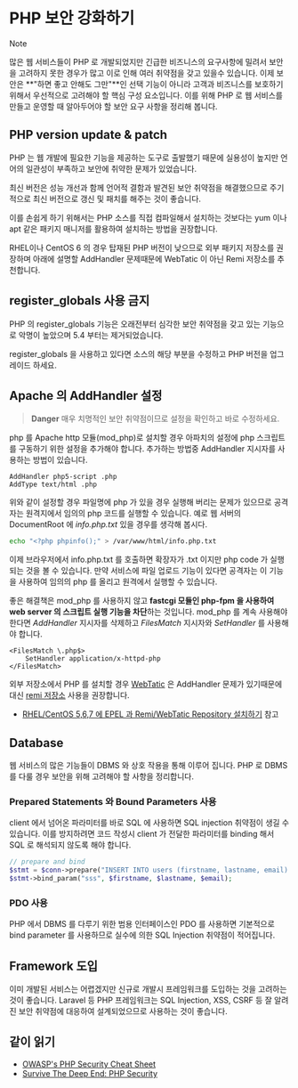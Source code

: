 # PHP 보안 강화하기

<!-- toc -->

> [!NOTE]  
> 많은 웹 서비스들이 PHP 로 개발되었지만 긴급한 비즈니스의 요구사항에 밀려서 보안을 고려하지 못한 경우가 많고 이로 인해 여러 취약점을 갖고 있을수 있습니다.
> 이제 보안은 **"하면 좋고 안해도 그만"**인 선택 기능이 아니라 고객과 비즈니스를 보호하기 위해서 우선적으로 고려해야 할 핵심 구성 요소입니다.
> 이를 위해 PHP 로 웹 서비스를 만들고 운영할 때 알아두어야 할 보안 요구 사항을 정리해 봅니다.


## PHP version update & patch

PHP 는 웹 개발에 필요한 기능을 제공하는 도구로 출발했기 때문에 실용성이 높지만 언어의 일관성이 부족하고 보안에 취약한 문제가 있었습니다.

최신 버전은 성능 개선과 함께 언어적 결함과 발견된 보안 취약점을 해결했으므로 주기적으로 최신 버전으로 갱신 및 패치를 해주는 것이 좋습니다.

이를 손쉽게 하기 위해서는 PHP 소스를 직접 컴파일해서 설치하는 것보다는 yum 이나 apt 같은 패키지 매니저를 활용하여 설치하는 방법을 권장합니다.

RHEL이나 CentOS 6 의 경우 탑재된 PHP 버전이 낮으므로 외부 패키지 저장소를 권장하며 아래에 설명할 AddHandler 문제때문에 WebTatic 이 아닌 Remi 저장소를 추천합니다.

## register_globals 사용 금지

PHP 의 register_globals 기능은 오래전부터 심각한 보안 취약점을 갖고 있는 기능으로 악명이 높았으며 5.4 부터는 제거되었습니다.

register_globals 을 사용하고 있다면 소스의 해당 부분을 수정하고 PHP 버전을 업그레이드 하세요.


## Apache 의 AddHandler 설정

> **Danger**  매우 치명적인 보안 취약점이므로 설정을 확인하고 바로 수정하세요.
>

php 를 Apache http 모듈(mod_php)로 설치할 경우 아파치의 설정에 php 스크립트를 구동하기 위한 설정을 추가해야 합니다.
추가하는 방법중 AddHandler 지시자를 사용하는 방법이 있습니다.

```
AddHandler php5-script .php
AddType text/html .php
```

위와 같이 설정할 경우 파일명에 php 가 있을 경우 실행해 버리는 문제가 있으므로 공격자는 원격지에서 임의의 php 코드를 실행할 수 있습니다.
예로 웹 서버의 DocumentRoot 에 *info.php.txt* 있을 경우를 생각해 봅시다.

```sh
echo "<?php phpinfo();" > /var/www/html/info.php.txt
```

이제 브라우저에서 info.php.txt 를 호출하면 확장자가 .txt 이지만 php code 가 실행되는 것을 볼 수 있습니다.
만약 서비스에 파일 업로드 기능이 있다면 공격자는 이 기능을 사용하여 임의의 php 를 올리고 원격에서 실행할 수 있습니다.

좋은 해결책은 mod_php 를 사용하지 않고 **fastcgi 모듈인 php-fpm 을 사용하여 web server 의 스크립트 실행 기능을 차단**하는 것입니다.
mod_php 를 계속 사용해야 한다면 *AddHandler* 지시자를 삭제하고 *FilesMatch* 지시자와 *SetHandler* 를 사용해야 합니다.

```
<FilesMatch \.php$>
    SetHandler application/x-httpd-php
</FilesMatch>
```

외부 저장소에서 PHP 를 설치할 경우 [WebTatic](https://webtatic.com/) 은 AddHandler 문제가 있기때문에 대신 [remi 저장소](http://rpms.famillecollet.com/) 사용을 권장합니다.

* [RHEL/CentOS 5,6,7 에 EPEL 과 Remi/WebTatic Repository 설치하기](https://www.lesstif.com/pages/viewpage.action?pageId=6979743#RHEL/CentOS5,6,7에EPEL과Remi/WebTaticRepository설치하기-Remirepository설치) 참고

## Database

웹 서비스의 많은 기능들이 DBMS 와 상호 작용을 통해 이루어 집니다. PHP 로 DBMS 를 다룰 경우 보안을 위해 고려해야 할 사항을 정리합니다.

### Prepared Statements 와 Bound Parameters 사용

client 에서 넘어온 파라미터를 바로 SQL 에 사용하면 SQL injection 취약점이 생길 수 있습니다. 이를 방지하려면 코드 작성시 client 가 전달한 파라미터를 binding 해서
SQL 로 해석되지 않도록 해야 합니다.

```php
// prepare and bind
$stmt = $conn->prepare("INSERT INTO users (firstname, lastname, email) VALUES (?, ?, ?)");
$stmt->bind_param("sss", $firstname, $lastname, $email);
```

### PDO 사용

PHP 에서 DBMS 를 다루기 위한 범용 인터페이스인 PDO 를 사용하면 기본적으로 bind parameter 를 사용하므로 실수에 의한 SQL Injection 취약점이 적어집니다.

## Framework 도입

이미 개발된 서비스는 어렵겠지만 신규로 개발시 프레임워크를 도입하는 것을 고려하는 것이 좋습니다. 
Laravel 등 PHP 프레임워크는 SQL Injection, XSS, CSRF 등 잘 알려진 보안 취약점에 대응하여 설계되었으므로 사용하는 것이 좋습니다.

## 같이 읽기

* [OWASP's PHP Security Cheat Sheet](https://www.owasp.org/index.php/PHP_Security_Cheat_Sheet)
* [Survive The Deep End: PHP Security](https://github.com/padraic/phpsecurity)
